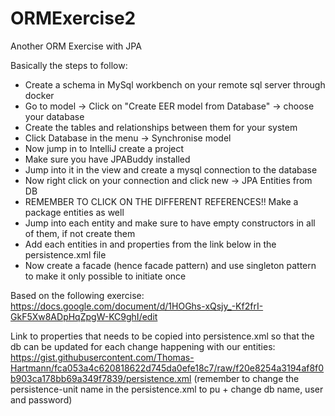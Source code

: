 # ORMExercise2
Another ORM Exercise with JPA

Basically the steps to follow:
- Create a schema in MySql workbench on your remote sql server through docker
- Go to model -> Click on "Create EER model from Database" -> choose your database
- Create the tables and relationships between them for your system
- Click Database in the menu -> Synchronise model
- Now jump in to IntelliJ create a project
- Make sure you have JPABuddy installed
- Jump into it in the view and create a mysql connection to the database
- Now right click on your connection and click new -> JPA Entities from DB
- REMEMBER TO CLICK ON THE DIFFERENT REFERENCES!! Make a package entities as well
- Jump into each entity and make sure to have empty constructors in all of them, if not create them
- Add each entities in <class></class> and properties from the link below in the persistence.xml file
- Now create a facade (hence facade pattern) and use singleton pattern to make it only possible to initiate once


Based on the following exercise:
https://docs.google.com/document/d/1HOGhs-xQsjy_-Kf2frI-GkF5Xw8ADpHqZpgW-KC9ghI/edit

Link to properties that needs to be copied into persistence.xml so that the db can be updated for each change happening with our entities:
https://gist.githubusercontent.com/Thomas-Hartmann/fca053a4c620818622d745da0efe18c7/raw/f20e8254a3194af8f0b903ca178bb69a349f7839/persistence.xml
(remember to change the persistence-unit name in the persistence.xml to pu + change db name, user and password)